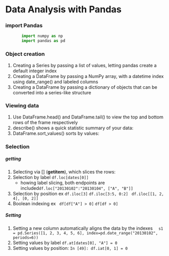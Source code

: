# Data Analysis with Pandas
  ### import Pandas 
  ```python
         import numpy as np
         import pandas as pd
  
  ```
  
  ### Object creation
   1. Creating a Series by passing a list of values, letting pandas create a default integer index
   2. Creating a DataFrame by passing a NumPy array, with a datetime index using date_range() and labeled columns
   3. Creating a DataFrame by passing a dictionary of objects that can be converted into a series-like structure
   
  ### Viewing data
   1. Use DataFrame.head() and DataFrame.tail() to view the top and bottom rows of the frame respectively
   2. describe() shows a quick statistic summary of your data:
   3. DataFrame.sort_values() sorts by values:

  ### Selection
  ##### getting 
   1. Selecting via [] (__getitem__), which slices the rows:
   2. Selection by label ```df.loc[dates[0]]```
      - howing label slicing, both endpoints are included```df.loc["20130102":"20130104", ["A", "B"]]```
   3. Selection by position ex  ```df.iloc[3]``` ```df.iloc[3:5, 0:2]``` ``` df.iloc[[1, 2, 4], [0, 2]]```
   4. Boolean indexing ex ``` df[df["A"] > 0]``` ```df[df > 0]```
   
  ##### Setting 
  1. Setting a new column automatically aligns the data by the indexes
   ```  s1 = pd.Series([1, 2, 3, 4, 5, 6], index=pd.date_range("20130102", periods=6))```
  2. Setting values by label ```df.at[dates[0], "A"] = 0```
  3. Setting values by position: ```In [49]: df.iat[0, 1] = 0```
  


         


